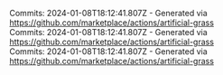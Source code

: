 Commits: 2024-01-08T18:12:41.807Z - Generated via https://github.com/marketplace/actions/artificial-grass
<br>
Commits: 2024-01-08T18:12:41.807Z - Generated via https://github.com/marketplace/actions/artificial-grass
<br>
Commits: 2024-01-08T18:12:41.807Z - Generated via https://github.com/marketplace/actions/artificial-grass
<br>
